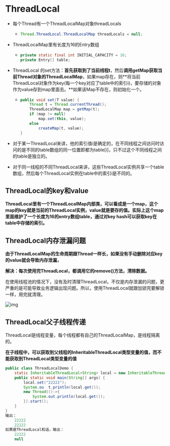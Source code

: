 # ThreadLocal

- 每个Thread有一个ThreadLocalMap对象threadLocals

  - ```java
    Thread.ThreadLocal.ThreadLocalMap threadLocals = null;
    ```

- ThreadLocalMap里有长度为16的Entry数组

  - ```java
    private static final int INITIAL_CAPACITY = 16;
    private Entry[] table;
    ```

- ThreadLocal 的set方法：**首先获取到了当前线程t**，然后**调用getMap获取当前Thread对象的ThreadLocalMap**，如果map存在，则**将当前ThreadLocal对象作为key(每一个key对应了table中的索引i)，要存储的对象作为value存到map里面去。**如果该Map不存在，则初始化一个。

  - ```java
    public void set(T value) {
        Thread t = Thread.currentThread();
        ThreadLocalMap map = getMap(t);
        if (map != null)
            map.set(this, value);
        else
            createMap(t, value);
    }
    ```

- 对于某一ThreadLocal来讲，他的索引值i是确定的，在不同线程之间访问时访问的是不同的table数组的同一位置即都为table[i]，只不过这个不同线程之间的table是独立的。

- 对于同一线程的不同ThreadLocal来讲，这些ThreadLocal实例共享一个table数组，然后每个ThreadLocal实例在table中的索引i是不同的。



## ThreadLocal的key和value

**ThreadLocal里有一个ThreadLocalMap内部类，可以看成是一个map，这个map的key就是当前的ThreadLocal实例，value就是要存的值。实际上这个map里面维护了一个长度为16的entry数组table，通过对key hash可以获取key在table中存储的索引。**

## **ThreadLocal内存泄漏问题**

**由于ThreadLocalMap的生命周期跟Thread一样长，如果没有手动删除对应key的value就会导致内存泄漏，**

**解决：每次使用完ThreadLocal，都调用它的remove()方法，清除数据。**

在使用线程池的情况下，没有及时清理ThreadLocal，不仅是内存泄漏的问题，更严重的是可能导致业务逻辑出现问题。所以，使用ThreadLocal就跟加锁完要解锁一样，用完就清理。

![img](https://pic1.zhimg.com/80/v2-91a1ee865e422015c3f872b75aecce3c_720w.jpg)

## ThreadLocal父子线程传递

ThreadLocal是线程变量，每个线程都有自己的ThreadLocalMap，是线程隔离的。

**在子线程中，可以获取到父线程的InheritableThreadLocal类型变量的值，而不能获取到ThreadLocal类型变量的值**

```java
public class ThreadLocalDemo {
    static InheritableThreadLocal<String> local = new InheritableThreadLocal();
    public static void main(String[] args) {
        local.set("22222");
        System.ou  t.println(local.get());
        new Thread(()->{
            System.out.println(local.get());
        }).start();
    }
}
输出：
    22222
    22222
如果是ThreadLocal和话，输出：
    22222
    null
```